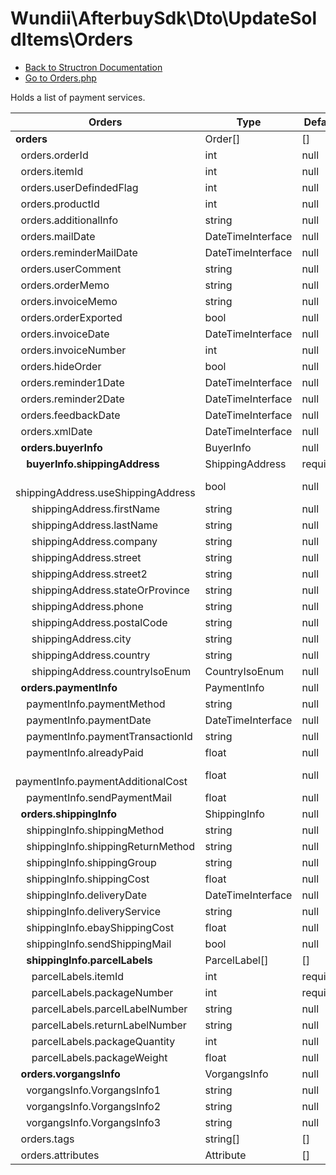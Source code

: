 # Wundii\AfterbuySdk\Dto\UpdateSoldItems\Orders
- [Back to Structron Documentation](./../_Structron.md)
- [Go to Orders.php](./../../src/Dto/UpdateSoldItems/Orders.php)

Holds a list of payment services.

| Orders                                                  | Type              | Default  | Description |
| ------------------------------------------------------- | ----------------- | -------- | ----------- |
| **orders**                                              | Order[]           | []       |             |
| &nbsp; orders.orderId                                   | int               | null     |             |
| &nbsp; orders.itemId                                    | int               | null     |             |
| &nbsp; orders.userDefindedFlag                          | int               | null     |             |
| &nbsp; orders.productId                                 | int               | null     |             |
| &nbsp; orders.additionalInfo                            | string            | null     |             |
| &nbsp; orders.mailDate                                  | DateTimeInterface | null     |             |
| &nbsp; orders.reminderMailDate                          | DateTimeInterface | null     |             |
| &nbsp; orders.userComment                               | string            | null     |             |
| &nbsp; orders.orderMemo                                 | string            | null     |             |
| &nbsp; orders.invoiceMemo                               | string            | null     |             |
| &nbsp; orders.orderExported                             | bool              | null     |             |
| &nbsp; orders.invoiceDate                               | DateTimeInterface | null     |             |
| &nbsp; orders.invoiceNumber                             | int               | null     |             |
| &nbsp; orders.hideOrder                                 | bool              | null     |             |
| &nbsp; orders.reminder1Date                             | DateTimeInterface | null     |             |
| &nbsp; orders.reminder2Date                             | DateTimeInterface | null     |             |
| &nbsp; orders.feedbackDate                              | DateTimeInterface | null     |             |
| &nbsp; orders.xmlDate                                   | DateTimeInterface | null     |             |
| **&nbsp; orders.buyerInfo**                             | BuyerInfo         | null     |             |
| **&nbsp; &nbsp; buyerInfo.shippingAddress**             | ShippingAddress   | required |             |
| &nbsp; &nbsp; &nbsp; shippingAddress.useShippingAddress | bool              | null     |             |
| &nbsp; &nbsp; &nbsp; shippingAddress.firstName          | string            | null     |             |
| &nbsp; &nbsp; &nbsp; shippingAddress.lastName           | string            | null     |             |
| &nbsp; &nbsp; &nbsp; shippingAddress.company            | string            | null     |             |
| &nbsp; &nbsp; &nbsp; shippingAddress.street             | string            | null     |             |
| &nbsp; &nbsp; &nbsp; shippingAddress.street2            | string            | null     |             |
| &nbsp; &nbsp; &nbsp; shippingAddress.stateOrProvince    | string            | null     |             |
| &nbsp; &nbsp; &nbsp; shippingAddress.phone              | string            | null     |             |
| &nbsp; &nbsp; &nbsp; shippingAddress.postalCode         | string            | null     |             |
| &nbsp; &nbsp; &nbsp; shippingAddress.city               | string            | null     |             |
| &nbsp; &nbsp; &nbsp; shippingAddress.country            | string            | null     |             |
| &nbsp; &nbsp; &nbsp; shippingAddress.countryIsoEnum     | CountryIsoEnum    | null     |             |
| **&nbsp; orders.paymentInfo**                           | PaymentInfo       | null     |             |
| &nbsp; &nbsp; paymentInfo.paymentMethod                 | string            | null     |             |
| &nbsp; &nbsp; paymentInfo.paymentDate                   | DateTimeInterface | null     |             |
| &nbsp; &nbsp; paymentInfo.paymentTransactionId          | string            | null     |             |
| &nbsp; &nbsp; paymentInfo.alreadyPaid                   | float             | null     |             |
| &nbsp; &nbsp; paymentInfo.paymentAdditionalCost         | float             | null     |             |
| &nbsp; &nbsp; paymentInfo.sendPaymentMail               | float             | null     |             |
| **&nbsp; orders.shippingInfo**                          | ShippingInfo      | null     |             |
| &nbsp; &nbsp; shippingInfo.shippingMethod               | string            | null     |             |
| &nbsp; &nbsp; shippingInfo.shippingReturnMethod         | string            | null     |             |
| &nbsp; &nbsp; shippingInfo.shippingGroup                | string            | null     |             |
| &nbsp; &nbsp; shippingInfo.shippingCost                 | float             | null     |             |
| &nbsp; &nbsp; shippingInfo.deliveryDate                 | DateTimeInterface | null     |             |
| &nbsp; &nbsp; shippingInfo.deliveryService              | string            | null     |             |
| &nbsp; &nbsp; shippingInfo.ebayShippingCost             | float             | null     |             |
| &nbsp; &nbsp; shippingInfo.sendShippingMail             | bool              | null     |             |
| **&nbsp; &nbsp; shippingInfo.parcelLabels**             | ParcelLabel[]     | []       |             |
| &nbsp; &nbsp; &nbsp; parcelLabels.itemId                | int               | required |             |
| &nbsp; &nbsp; &nbsp; parcelLabels.packageNumber         | int               | required |             |
| &nbsp; &nbsp; &nbsp; parcelLabels.parcelLabelNumber     | string            | null     |             |
| &nbsp; &nbsp; &nbsp; parcelLabels.returnLabelNumber     | string            | null     |             |
| &nbsp; &nbsp; &nbsp; parcelLabels.packageQuantity       | int               | null     |             |
| &nbsp; &nbsp; &nbsp; parcelLabels.packageWeight         | float             | null     |             |
| **&nbsp; orders.vorgangsInfo**                          | VorgangsInfo      | null     |             |
| &nbsp; &nbsp; vorgangsInfo.VorgangsInfo1                | string            | null     |             |
| &nbsp; &nbsp; vorgangsInfo.VorgangsInfo2                | string            | null     |             |
| &nbsp; &nbsp; vorgangsInfo.VorgangsInfo3                | string            | null     |             |
| &nbsp; orders.tags                                      | string[]          | []       |             |
| &nbsp; orders.attributes                                | Attribute         | []       |             |
